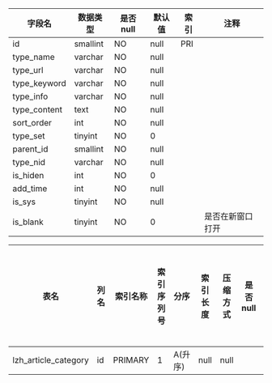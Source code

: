 |字段名|数据类型|是否null|默认值|索引|注释|
|------|--------|--------|------|----|----|
|id|smallint|NO|null|PRI||
|type_name|varchar|NO|null|||
|type_url|varchar|NO|null|||
|type_keyword|varchar|NO|null|||
|type_info|varchar|NO|null|||
|type_content|text|NO|null|||
|sort_order|int|NO|null|||
|type_set|tinyint|NO|0|||
|parent_id|smallint|NO|null|||
|type_nid|varchar|NO|null|||
|is_hiden|int|NO|0|||
|add_time|int|NO|null|||
|is_sys|tinyint|NO|null|||
|is_blank|tinyint|NO|0||是否在新窗口打开|



|表名|列名|索引名称|索引序列号|分序|索引长度|压缩方式|是否null|是否重复|唯一值数目估计值|索引方法|列中描述索引信息|索引注释|
|----|----|--------|----------|----|--------|--------|--------|--------|----------------|--------|----------------|--------|
|lzh_article_category|id|PRIMARY|1|A(升序)|null|null||NO|29|BTREE|||
